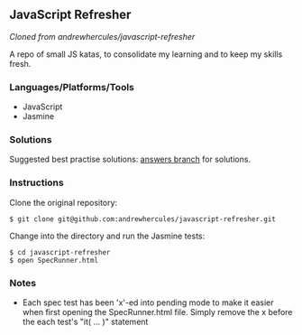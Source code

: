 ## JavaScript Refresher

_Cloned from andrewhercules/javascript-refresher_

A repo of small JS katas, to consolidate my learning and to keep my skills fresh.

### Languages/Platforms/Tools

* JavaScript
* Jasmine

### Solutions

Suggested best practise solutions:
[answers branch](https://github.com/andrewhercules/javascript-refresher/tree/answers) for solutions.

### Instructions

Clone the original repository:

```
$ git clone git@github.com:andrewhercules/javascript-refresher.git
```

Change into the directory and run the Jasmine tests:

```
$ cd javascript-refresher
$ open SpecRunner.html
```

### Notes

* Each spec test has been 'x'-ed into pending mode to make it easier when first opening the SpecRunner.html file. Simply remove the x before the each test's "it( ... )" statement
